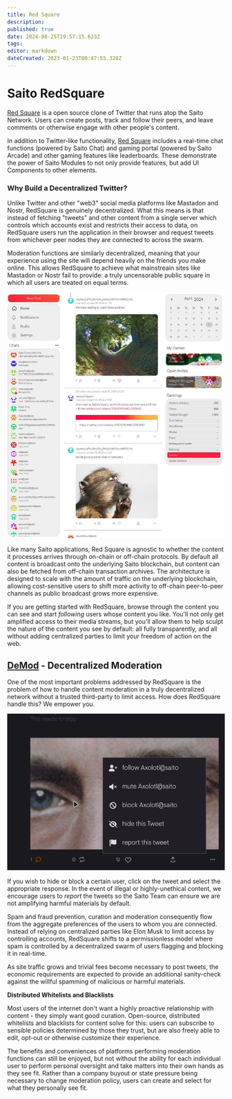 ```yaml
---
title: Red Square
description: 
published: true
date: 2024-08-25T19:57:15.633Z
tags: 
editor: markdown
dateCreated: 2023-01-23T00:47:55.328Z
---
```


# Saito RedSquare
  
[Red Square](https://saito.io/redsquare/) is a open source clone of Twitter that runs atop the Saito Network. Users can create posts, track and follow their peers, and leave comments or otherwise engage with other people's content.

In addition to Twitter-like functionality, [Red Square](/tech/applications/redsquare) includes a real-time chat functions (powered by Saito Chat) and gaming portal (powered by Saito Arcade) and other gaming features like leaderboards. These demonstrate the power of Saito Modules to not only provide features, but add UI Components to other elements.


### Why Build a Decentralized Twitter?

Unlike Twitter and other "web3" social media platforms like Mastadon and Nostr, RedSquare is genuinely decentralized. What this means is that instead of fetching "tweets" and other content from a single server which controls which accounts exist and restricts their access to data, on RedSquare users run the application in their browser and request tweets from whichever peer nodes they are connected to across the swarm.

Moderation functions are similarly decentralized, meaning that your experience using the site will depend heavily on the friends you make online. This allows RedSquare to achieve what mainstreain sites like Mastadon or Nostr fail to provide: a truly uncensorable public square in which all users are treated on equal terms.

![red-square-feed.jpg](/red-square-feed.jpg)
 
 <!--
<br><img src="/redsquare.png" alt="Screenshot of Red Square app: typing a reply with an emote to an image gallery post. Notification and home menus, chats, game invites, leaderboards, calender and more can be seen in the background.">
<br>
-->

Like many Saito applications, Red Square is agnostic to whether the content it processes arrives through on-chain or off-chain protocols. By default all content is broadcast onto the underlying Saito blockchain, but content can also be fetched from off-chain transaction archives. The architecture is designed to scale with the amount of traffic on the underlying blockchain, allowing cost-sensitive users to shift more activity to off-chain peer-to-peer channels as public broadcast grows more expensive.
    
If you are getting started with RedSquare, browse through the content you can see and start *following* users whose content you like. You'll not only get amplified access to their media streams, but you'll allow them to help sculpt the nature of the content you see by default: all fully transparently, and all without adding centralized parties to limit your freedom of action on the web.

## [DeMod](https://saito.tech/saito-modtools-decentralized-moderation/) - Decentralized Moderation

One of the most important problems addressed by RedSquare is the problem of how to handle content moderation in a truly decentralized network without a trusted third-party to limit access. How does RedSquare handle this? We empower you.
  
![self-moderate.jpg](/self-moderate.jpg) 

If you wish to hide or block a certain user, click on the tweet and select the appropriate response. In the event of illegal or highly-unethical content, we encourage users to *report* the tweets so the Saito Team can ensure we are not amplifying harmful materials by default.

Spam and fraud prevention, curation and moderation consequently flow from the aggregate preferences of the users to whom you are connected. Instead of relying on centralized parties like Elon Musk to limit access by controlling accounts, RedSquare shifts to a permissionless model where spam is controlled by a decentralized swarm of users flagging and blocking it in real-time.

As site traffic grows and trivial fees become necessary to post tweets, the economic requirements are expected to provide an additional sanity-check against the willful spamming of malicious or harmful materials.

**Distributed Whitelists and Blacklists**

Most users of the internet don't want a highly proactive relationship with content - they simply want good curation. Open-source, distributed whitelists and blacklists for content solve for this: users can subscribe to sensible policies determined by those they trust, but are also freely able to edit, opt-out or otherwise customize their experience.

The benefits and conveniences of platforms performing moderation functions can still be enjoyed, but not without the ability for each individual user to perform personal oversight and take matters into their own hands as they see fit. Rather than a company buyout or state pressure being necessary to change moderation policy, users can create and select for what they personally see fit.
